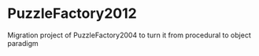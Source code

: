 # PuzzleFactory2012
Migration project of PuzzleFactory2004 to turn it from procedural to object paradigm
